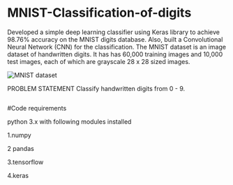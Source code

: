# MNIST-Classification-of-digits

Developed a simple deep learning classifier using Keras library to achieve 98.76% accuracy on the MNIST digits database. Also, built a Convolutional Neural Network (CNN) for the classification.
The MNIST dataset is an image dataset of handwritten digits. It has has 60,000 training images and 10,000 test images, each of which are grayscale 28 x 28 sized images.



<img src="https://upload.wikimedia.org/wikipedia/commons/2/27/MnistExamples.png" title="MNIST dataset" align="center"/>

PROBLEM STATEMENT
Classify handwritten digits from 0 - 9.

<img src="https://corochann.com/wp-content/uploads/2017/02/mnist_plot.png" title="" align="center"/>

#Code requirements

python 3.x with following modules installed

1.numpy

2 pandas

3.tensorflow

4.keras


